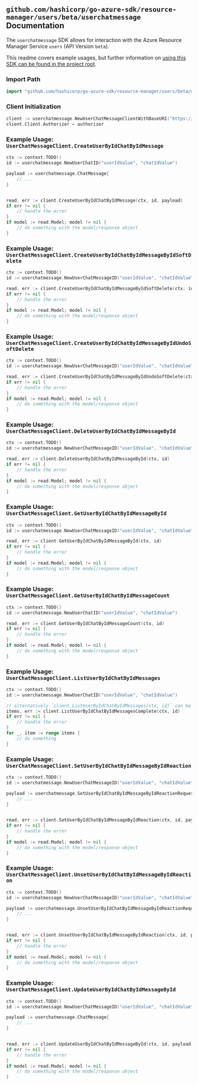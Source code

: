 
## `github.com/hashicorp/go-azure-sdk/resource-manager/users/beta/userchatmessage` Documentation

The `userchatmessage` SDK allows for interaction with the Azure Resource Manager Service `users` (API Version `beta`).

This readme covers example usages, but further information on [using this SDK can be found in the project root](https://github.com/hashicorp/go-azure-sdk/tree/main/docs).

### Import Path

```go
import "github.com/hashicorp/go-azure-sdk/resource-manager/users/beta/userchatmessage"
```


### Client Initialization

```go
client := userchatmessage.NewUserChatMessageClientWithBaseURI("https://management.azure.com")
client.Client.Authorizer = authorizer
```


### Example Usage: `UserChatMessageClient.CreateUserByIdChatByIdMessage`

```go
ctx := context.TODO()
id := userchatmessage.NewUserChatID("userIdValue", "chatIdValue")

payload := userchatmessage.ChatMessage{
	// ...
}


read, err := client.CreateUserByIdChatByIdMessage(ctx, id, payload)
if err != nil {
	// handle the error
}
if model := read.Model; model != nil {
	// do something with the model/response object
}
```


### Example Usage: `UserChatMessageClient.CreateUserByIdChatByIdMessageByIdSoftDelete`

```go
ctx := context.TODO()
id := userchatmessage.NewUserChatMessageID("userIdValue", "chatIdValue", "chatMessageIdValue")

read, err := client.CreateUserByIdChatByIdMessageByIdSoftDelete(ctx, id)
if err != nil {
	// handle the error
}
if model := read.Model; model != nil {
	// do something with the model/response object
}
```


### Example Usage: `UserChatMessageClient.CreateUserByIdChatByIdMessageByIdUndoSoftDelete`

```go
ctx := context.TODO()
id := userchatmessage.NewUserChatMessageID("userIdValue", "chatIdValue", "chatMessageIdValue")

read, err := client.CreateUserByIdChatByIdMessageByIdUndoSoftDelete(ctx, id)
if err != nil {
	// handle the error
}
if model := read.Model; model != nil {
	// do something with the model/response object
}
```


### Example Usage: `UserChatMessageClient.DeleteUserByIdChatByIdMessageById`

```go
ctx := context.TODO()
id := userchatmessage.NewUserChatMessageID("userIdValue", "chatIdValue", "chatMessageIdValue")

read, err := client.DeleteUserByIdChatByIdMessageById(ctx, id)
if err != nil {
	// handle the error
}
if model := read.Model; model != nil {
	// do something with the model/response object
}
```


### Example Usage: `UserChatMessageClient.GetUserByIdChatByIdMessageById`

```go
ctx := context.TODO()
id := userchatmessage.NewUserChatMessageID("userIdValue", "chatIdValue", "chatMessageIdValue")

read, err := client.GetUserByIdChatByIdMessageById(ctx, id)
if err != nil {
	// handle the error
}
if model := read.Model; model != nil {
	// do something with the model/response object
}
```


### Example Usage: `UserChatMessageClient.GetUserByIdChatByIdMessageCount`

```go
ctx := context.TODO()
id := userchatmessage.NewUserChatID("userIdValue", "chatIdValue")

read, err := client.GetUserByIdChatByIdMessageCount(ctx, id)
if err != nil {
	// handle the error
}
if model := read.Model; model != nil {
	// do something with the model/response object
}
```


### Example Usage: `UserChatMessageClient.ListUserByIdChatByIdMessages`

```go
ctx := context.TODO()
id := userchatmessage.NewUserChatID("userIdValue", "chatIdValue")

// alternatively `client.ListUserByIdChatByIdMessages(ctx, id)` can be used to do batched pagination
items, err := client.ListUserByIdChatByIdMessagesComplete(ctx, id)
if err != nil {
	// handle the error
}
for _, item := range items {
	// do something
}
```


### Example Usage: `UserChatMessageClient.SetUserByIdChatByIdMessageByIdReaction`

```go
ctx := context.TODO()
id := userchatmessage.NewUserChatMessageID("userIdValue", "chatIdValue", "chatMessageIdValue")

payload := userchatmessage.SetUserByIdChatByIdMessageByIdReactionRequest{
	// ...
}


read, err := client.SetUserByIdChatByIdMessageByIdReaction(ctx, id, payload)
if err != nil {
	// handle the error
}
if model := read.Model; model != nil {
	// do something with the model/response object
}
```


### Example Usage: `UserChatMessageClient.UnsetUserByIdChatByIdMessageByIdReaction`

```go
ctx := context.TODO()
id := userchatmessage.NewUserChatMessageID("userIdValue", "chatIdValue", "chatMessageIdValue")

payload := userchatmessage.UnsetUserByIdChatByIdMessageByIdReactionRequest{
	// ...
}


read, err := client.UnsetUserByIdChatByIdMessageByIdReaction(ctx, id, payload)
if err != nil {
	// handle the error
}
if model := read.Model; model != nil {
	// do something with the model/response object
}
```


### Example Usage: `UserChatMessageClient.UpdateUserByIdChatByIdMessageById`

```go
ctx := context.TODO()
id := userchatmessage.NewUserChatMessageID("userIdValue", "chatIdValue", "chatMessageIdValue")

payload := userchatmessage.ChatMessage{
	// ...
}


read, err := client.UpdateUserByIdChatByIdMessageById(ctx, id, payload)
if err != nil {
	// handle the error
}
if model := read.Model; model != nil {
	// do something with the model/response object
}
```
